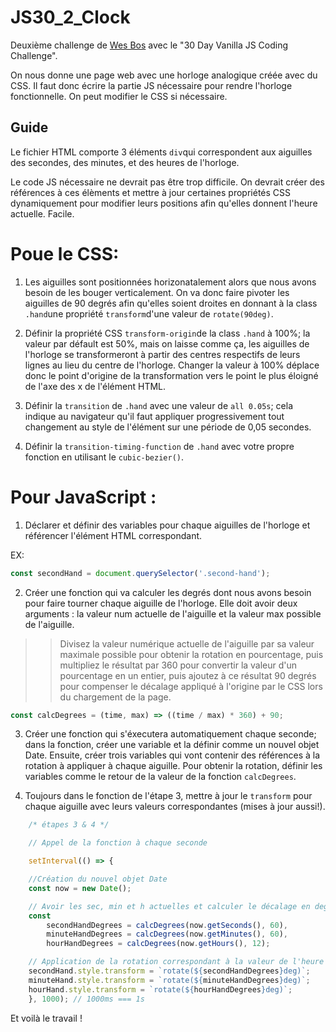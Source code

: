 # JS30_2_Clock
Deuxième challenge de <a href="https://github.com/wesbos">Wes Bos</a> avec le "30 Day Vanilla JS Coding Challenge".

On nous donne une page web avec une horloge analogique créée avec du CSS. Il faut donc écrire la partie JS nécessaire pour rendre l'horloge fonctionnelle. On peut modifier le CSS si nécessaire. 

## Guide 

Le fichier HTML comporte 3 éléments ```div```qui correspondent aux aiguilles des secondes, des minutes, et des heures de l'horloge. 

Le code JS nécessaire ne devrait pas être trop difficile. 
On devrait créer des références à ces élèments et mettre à jour certaines propriétés CSS dynamiquement pour modifier leurs positions afin qu'elles donnent l'heure actuelle. Facile. 

# Poue le CSS: 
1. Les aiguilles sont positionnées horizonatalement alors que nous avons besoin de les bouger verticalement. On va donc faire pivoter les aiguilles de 90 degrés afin qu'elles soient droites en donnant à la class ```.hand```une propriété ```transform```d'une valeur de ```rotate(90deg)```.

2. Définir la propriété CSS ```transform-origin```de la class ```.hand``` à 100%; la valeur par défault est 50%, mais on laisse comme ça, les aiguilles de l'horloge se transformeront à partir des centres respectifs de leurs lignes au lieu du centre de l'horloge. Changer la valeur à 100% déplace donc le point d'origine de la transformation vers le point le plus éloigné de l'axe des x de l'élément HTML. 

3. Définir la ```transition``` de ```.hand``` avec une valeur de ```all 0.05s```; cela indique au navigateur qu'il faut appliquer progressivement tout changement au style de l'élément sur une période de 0,05 secondes.

4. Définir la ```transition-timing-function``` de ```.hand``` avec votre propre fonction en utilisant le ```cubic-bezier()```.  

# Pour JavaScript : 

1. Déclarer et définir des variables pour chaque aiguilles de l'horloge et référencer l'élément HTML correspondant. 

EX: 
```js script
const secondHand = document.querySelector('.second-hand');
```

2. Créer une fonction qui va calculer les degrés dont nous avons besoin pour faire tourner chaque aiguille de l'horloge. Elle doit avoir deux arguments : la valeur num actuelle de l'aiguille et la valeur max possible de l'aiguille. 

>> Divisez la valeur numérique actuelle de l'aiguille par sa valeur maximale possible pour obtenir la rotation en pourcentage, puis multipliez le résultat par 360 pour convertir la valeur d'un pourcentage en un entier, puis ajoutez à ce résultat 90 degrés pour compenser le décalage appliqué à l'origine par le CSS lors du chargement de la page. 

```js script
const calcDegrees = (time, max) => ((time / max) * 360) + 90;
```

3. Créer une fonction qui s'éxecutera automatiquement chaque seconde; dans la fonction, créer une variable et la définir comme un nouvel objet Date. Ensuite, créer trois variables qui vont contenir des références à la rotation à appliquer à chaque aiguille. Pour obtenir la rotation, définir les variables comme le retour de la valeur de la fonction ```calcDegrees```.

4. Toujours dans le fonction de l'étape 3, mettre à jour le ```transform``` pour chaque aiguille avec leurs valeurs correspondantes (mises à jour aussi!). 

```js script 
    /* étapes 3 & 4 */

    // Appel de la fonction à chaque seconde

    setInterval(() => {

    //Création du nouvel objet Date 
    const now = new Date();

    // Avoir les sec, min et h actuelles et calculer le décalage en deg
    const
        secondHandDegrees = calcDegrees(now.getSeconds(), 60),
        minuteHandDegrees = calcDegrees(now.getMinutes(), 60),
        hourHandDegrees = calcDegrees(now.getHours(), 12);

    // Application de la rotation correspondant à la valeur de l'heure actuelle
    secondHand.style.transform = `rotate(${secondHandDegrees}deg)`;
    minuteHand.style.transform = `rotate(${minuteHandDegrees}deg)`;
    hourHand.style.transform = `rotate(${hourHandDegrees}deg)`;
    }, 1000); // 1000ms === 1s
```

Et voilà le travail ! 